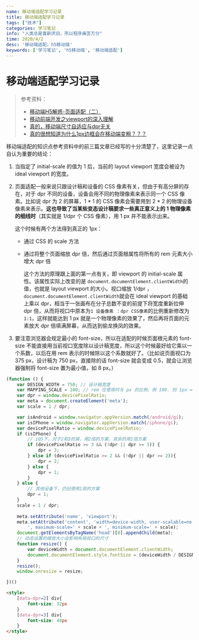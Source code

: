 ```yaml
---
name: 移动端适配学习记录
title: 移动端适配学习记录
tags: ["技术"]
categories: 学习笔记
info: "人类总是喜新厌旧，所以程序痛苦万分"
time: 2020/4/2
desc: '移动端适配，h5移动端'
keywords: ['学习笔记', 'h5移动端', '移动端适配']
---
```


# 移动端适配学习记录

> 参考资料：
>
> - [移动端H5解惑-页面适配（二）](https://juejin.im/post/5b6503dee51d45191e0d30d2)
> - [移动前端开发之viewport的深入理解](https://www.cnblogs.com/2050/p/3877280.html)
> - [真的，移动端尺寸自适应与dpr无关](https://juejin.im/post/5b346e8f5188251e1d39bd09)
> - [真的很想知道为什么1px边框会在移动端变粗？？？](https://www.zhihu.com/question/68572428)

移动端适配的知识点参考资料中的前三篇文章已经写的十分清楚了，这里记录一点自认为重要的结论：

1. 当指定了 initial-scale 的值为 1 后，当前的 layout viewport 宽度会被设为 ideal viewport 的宽度。

2. 页面适配一般来说只跟设计稿和设备的 CSS 像素有关，但由于有高分屏的存在，对于 dpr 不同的设备，设备会用不同的物理像素来表示同一个 CSS 像素。比如说 dpr 为 2 的屏幕，1 * 1 的 CSS 像素会需要用到 2 * 2 的物理设备像素来表示。**这也导致了当某些变态设计稿要求一些真正意义上的 1 物理像素的细线时**（其实就是 1/dpr 个 CSS 像素），用 1 px 并不能表示出来。

   这个时候有两个方法得到真正的 1px：

   - 通过 CSS 的 scale 方法

   - 通过将整个页面缩放 dpr 倍，然后通过页面根属性将所有的 rem 元素大小增大 dpr 倍

     这个方法的原理跟上面的第一点有关，即 viewport 的 initial-scale 属性。该属性实际上改变的是 `document.documentElement.clientWidth`的值，也就是 layout viewport 的大小。视口缩放 1/dpr ，`document.documentElement.clientWidth`就会在 ideal viewport 的基础上乘以 dpr，相当于一张画布在分子总数不变的前提下将宽度重新拉伸 dpr 倍，从而将视口中原本为`1 设备像素 ：dpr CSS像素`的比例重新修改为`1:1`，这样就能达到 1 px 就是一个物理像素的效果了，然后再将页面的元素放大 dpr 倍填满屏幕，从而达到偷龙换凤的效果。

3. 要注意浏览器会规定最小的 font-size，所以在适配的时候页面根元素的 font-size 不能直接用当前视口宽度除以设计稿宽度，所以这个时候最好给它乘以一个系数，以后在用 rem 表示的时候除以这个系数就好了。（比如说页面视口为 375 px，设计稿为 750 px，直接除的话 font-size 就会变成 0.5，就会让浏览器强制将 font-size 置为最小值，如 8 px。）

```javascript
(function () {
    var DESIGN_WIDTH = 750; // 设计稿宽度
    var MAPPING_SCALE = 100; // rem 在使用时与 px 的比例，例 100. 则 1px === 100rem，为保证准确性，该值一般不低于 100
    var dpr = window.devicePixelRatio;
    var meta = document.createElement('meta');
    var scale = 1 / dpr;

    var isAndroid = window.navigator.appVersion.match(/android/gi);
    var isIPhone = window.navigator.appVersion.match(/iphone/gi);
    var devicePixelRatio = window.devicePixelRatio;
    if (isIPhone) {
        // iOS下，对于2和3的屏，用2倍的方案，其余的用1倍方案
        if (devicePixelRatio >= 3 && (!dpr || dpr >= 3)) {                
            dpr = 3;
        } else if (devicePixelRatio >= 2 && (!dpr || dpr >= 2)){
            dpr = 2;
        } else {
            dpr = 1;
        }
    } else {
        // 其他设备下，仍旧使用1倍的方案
        dpr = 1;
    }
    scale = 1 / dpr;
    
    meta.setAttribute('name', 'viewport');
    meta.setAttribute('content', 'width=device-width, user-scalable=no, initial-scale=' + scale +
        ', maximum-scale=' + scale + ', minimum-scale=' + scale);
    document.getElementsByTagName('head')[0].appendChild(meta);
    // 动态设置的缩放大小会影响布局视口的尺寸
    function resize() {
        var deviceWidth = document.documentElement.clientWidth;
        document.documentElement.style.fontSize = (deviceWidth / DESIGN_WIDTH) * MAPPING_SCALE + 'px';
    }
    resize();
    window.onresize = resize;

})()
```

```html
<style>
    [data-dpr=2] div{
        font-size: 32px
    }
    [data-dpr=3] div{
        font-size: 48px
    }
</style>
```

